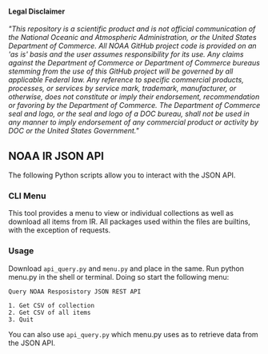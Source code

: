 #### Legal Disclaimer

*"This repository is a scientific product and is not official communication of the National Oceanic and Atmospheric Administration, or the United States Department of Commerce. All NOAA GitHub project code is provided on an 'as is' basis and the user assumes responsibility for its use. Any claims against the Department of Commerce or Department of Commerce bureaus stemming from the use of this GitHub project will be governed by all applicable Federal law. Any reference to specific commercial products, processes, or services by service mark, trademark, manufacturer, or otherwise, does not constitute or imply their endorsement, recommendation or favoring by the Department of Commerce. The Department of Commerce seal and logo, or the seal and logo of a DOC bureau, shall not be used in any manner to imply endorsement of any commercial product or activity by DOC or the United States Government."*

## NOAA IR JSON API


The following Python scripts allow you to interact with the JSON API.

### CLI Menu

This tool provides a menu to view or individual collections as well as download all items from IR. All packages used within the files are builtins, with the exception of requests.

### Usage

Download ```api_query.py``` and ```menu.py``` and place in the same. Run python menu.py in the shell or terminal. Doing so start the following menu:

```
Query NOAA Resposistory JSON REST API

1. Get CSV of collection
2. Get CSV of all items
3. Quit
```

You can also use ```api_query.py``` which menu.py uses as to retrieve data from the JSON API.
